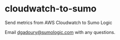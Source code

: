 # cloudwatch-to-sumo
Send metrics from AWS Cloudwatch to Sumo Logic

Email dgadoury@sumologic.com with any questions.
